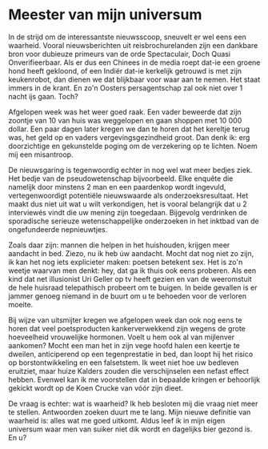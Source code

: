 # Meester van mijn universum

In de strijd om de interessantste nieuwsscoop, sneuvelt er wel eens een waarheid. Vooral nieuwsberichten uit reisbrochurelanden zijn een dankbare bron voor dubieuze primeurs van de orde Spectaculair, Doch Quasi Onverifieerbaar. Als er dus een Chinees in de media roept dat-ie een groene hond heeft gekloond, of een Indiër dat-ie kerkelijk getrouwd is met zijn keukenrobot, dan dienen we dat blijkbaar voor waar aan te nemen. Het staat immers in de krant. En zo'n Oosters persagentschap zal ook niet over 1 nacht ijs gaan. Toch?

Afgelopen week was het weer goed raak. Een vader beweerde dat zijn zoontje van 10 van huis was weggelopen en gaan shoppen met 10 000 dollar. Een paar dagen later kregen we dan te horen dat het kereltje terug was, het geld op en vaders vergevingsgezindheid groot. Dan denk ik: erg doorzichtige en gekunstelde poging om de verzekering op te lichten. Noem mij een misantroop.

De nieuwsgaring is tegenwoordig echter in nog wel wat meer bedjes ziek. Het bedje van de pseudowetenschap bijvoorbeeld. Elke enquête die namelijk door minstens 2 man en een paardenkop wordt ingevuld, vertegenwoordigt potentiële nieuwswaarde als onderzoeksresultaat. Het maakt dus niet uit wat u wilt verkondigen, het is vooral belangrijk dat u 2 interviewés vindt die uw mening zijn toegedaan. Bijgevolg verdrinken de sporadische serieuze wetenschappelijke onderzoeken in het inktbad van de ongefundeerde nepnieuwtjes.

Zoals daar zijn: mannen die helpen in het huishouden, krijgen meer aandacht in bed. Ziezo, nu ik heb úw aandacht. Mocht dat nog niet zo zijn, ik kan het nog iets explicieter maken: poetsen betekent sex. Het is zo'n weetje waarvan men denkt: hey, dat ga ik thuis ook eens proberen. Als een kind dat net illusionist Uri Geller op tv heeft gezien en van de weeromstuit de hele huisraad telepathisch probeert om te buigen. In beide gevallen is er jammer genoeg niemand in de buurt om u te behoeden voor de verloren moeite.

Bij wijze van uitsmijter kregen we afgelopen week dan ook nog eens te horen dat veel poetsproducten kankerverwekkend zijn wegens de grote hoeveelheid vrouwelijke hormonen. Voelt u hem ook al van mijlenver aankomen? Mocht een man het in zijn vege hoofd halen een keertje te dweilen, anticiperend op een tegenprestatie in bed, dan loopt hij het risico op borstontwikkeling en een falsetstem. Ik weet niet hoe uw bedleven eruitziet, maar huize Kalders zouden die verschijnselen een nefast effect hebben. Evenwel kan ik me  voorstellen dat in bepaalde kringen er behoorlijk gekickt wordt op de Koen Crucke van vóór zijn dieet.

De vraag is echter: wat is waarheid? Ik heb besloten mij die vraag niet meer te stellen. Antwoorden zoeken duurt me te lang. Mijn nieuwe definitie van waarheid is: alles wat me goed uitkomt. Aldus leef ik in mijn eigen universum waar men van suiker niet dik wordt en dagelijks bier gezond is. En u?